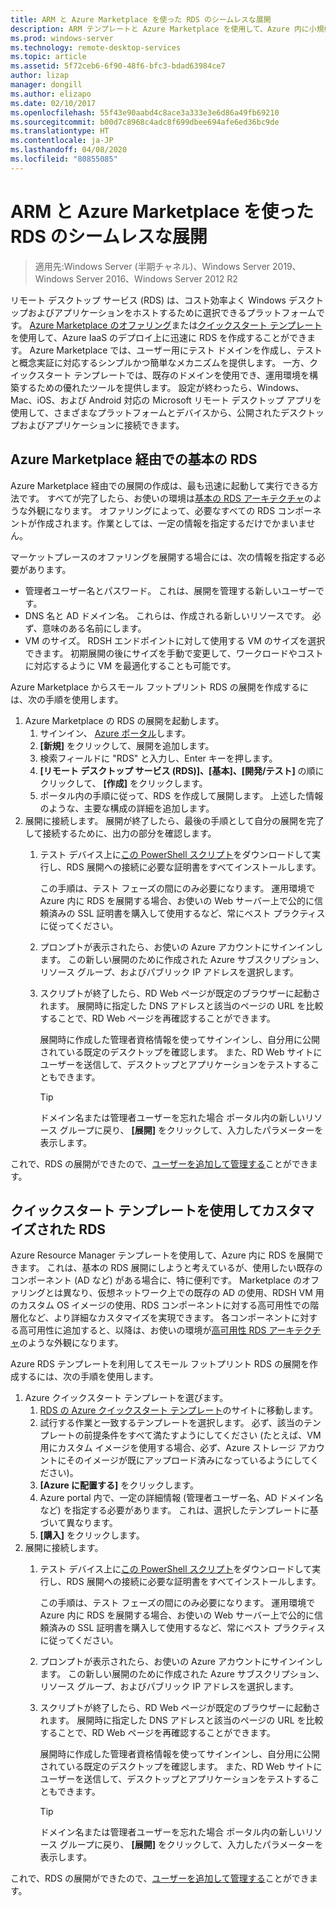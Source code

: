 ```yaml
---
title: ARM と Azure Marketplace を使った RDS のシームレスな展開
description: ARM テンプレートと Azure Marketplace を使用して、Azure 内に小規模な RDS の展開を作成する方法について説明します。
ms.prod: windows-server
ms.technology: remote-desktop-services
ms.topic: article
ms.assetid: 5f72ceb6-6f90-48f6-bfc3-bdad63984ce7
author: lizap
manager: dongill
ms.author: elizapo
ms.date: 02/10/2017
ms.openlocfilehash: 55f43e90aabd4c8ace3a333e3e6d86a49fb69210
ms.sourcegitcommit: b00d7c8968c4adc8f699dbee694afe6ed36bc9de
ms.translationtype: HT
ms.contentlocale: ja-JP
ms.lasthandoff: 04/08/2020
ms.locfileid: "80855085"
---
```

# <a name="seamlessly-deploy-rds-with-arm-and-azure-marketplace"></a>ARM と Azure Marketplace を使った RDS のシームレスな展開

>適用先:Windows Server (半期チャネル)、Windows Server 2019、Windows Server 2016、Windows Server 2012 R2

リモート デスクトップ サービス (RDS) は、コスト効率よく Windows デスクトップおよびアプリケーションをホストするために選択できるプラットフォームです。 [Azure Marketplace のオファリング](#basic-rds-through-the-azure-marketplace)または[クイックスタート テンプレート](#customized-rds-using-quickstart-templates)を使用して、Azure IaaS のデプロイ上に迅速に RDS を作成することができます。 Azure Marketplace では、ユーザー用にテスト ドメインを作成し、テストと概念実証に対応するシンプルかつ簡単なメカニズムを提供します。 一方、クイックスタート テンプレートでは、既存のドメインを使用でき、運用環境を構築するための優れたツールを提供します。 設定が終わったら、Windows、Mac、iOS、および Android 対応の Microsoft リモート デスクトップ アプリを使用して、さまざまなプラットフォームとデバイスから、公開されたデスクトップおよびアプリケーションに接続できます。

## <a name="basic-rds-through-the-azure-marketplace"></a>Azure Marketplace 経由での基本の RDS

Azure Marketplace 経由での展開の作成は、最も迅速に起動して実行できる方法です。 すべてが完了したら、お使いの環境は[基本の RDS アーキテクチャ](desktop-hosting-logical-architecture.md#basic-deployment)のような外観になります。 オファリングによって、必要なすべての RDS コンポーネントが作成されます。作業としては、一定の情報を指定するだけでかまいません。 

マーケットプレースのオファリングを展開する場合には、次の情報を指定する必要があります。
- 管理者ユーザー名とパスワード。 これは、展開を管理する新しいユーザーです。
- DNS 名と AD ドメイン名。 これらは、作成される新しいリソースです。 必ず、意味のある名前にします。
- VM のサイズ。 RDSH エンドポイントに対して使用する VM のサイズを選択できます。 初期展開の後にサイズを手動で変更して、ワークロードやコストに対応するように VM を最適化することも可能です。

Azure Marketplace からスモール フットプリント RDS の展開を作成するには、次の手順を使用します。 

1. Azure Marketplace の RDS の展開を起動します。
   1. サインイン、 [Azure ポータル](https://portal.azure.com)します。
   2. **[新規]** をクリックして、展開を追加します。
   3. 検索フィールドに "RDS" と入力し、Enter キーを押します。
   4. **[リモート デスクトップ サービス (RDS)]、[基本]、[開発/テスト]** の順にクリックして、 **[作成]** をクリックします。
   5. ポータル内の手順に従って、RDS を作成して展開します。 上述した情報のような、主要な構成の詳細を追加します。 
2. 展開に接続します。 展開が終了したら、最後の手順として自分の展開を完了して接続するために、出力の部分を確認します。
   1. テスト デバイス上に[この PowerShell スクリプト](https://gallery.technet.microsoft.com/Azure-Resource-Manager-4ea7e328)をダウンロードして実行し、RDS 展開への接続に必要な証明書をすべてインストールします。 
   
      この手順は、テスト フェーズの間にのみ必要になります。 運用環境で Azure 内に RDS を展開する場合、お使いの Web サーバー上で公的に信頼済みの SSL 証明書を購入して使用するなど、常にベスト プラクティスに従ってください。

   2. プロンプトが表示されたら、お使いの Azure アカウントにサインインします。 この新しい展開のために作成された Azure サブスクリプション、リソース グループ、およびパブリック IP アドレスを選択します。
   3. スクリプトが終了したら、RD Web ページが既定のブラウザーに起動されます。 展開時に指定した DNS アドレスと該当のページの URL を比較することで、RD Web ページを再確認することができます。 
   
      展開時に作成した管理者資格情報を使ってサインインし、自分用に公開されている既定のデスクトップを確認します。 また、RD Web サイトにユーザーを送信して、デスクトップとアプリケーションをテストすることもできます。

      > [!TIP]
      > ドメイン名または管理者ユーザーを忘れた場合 ポータル内の新しいリソース グループに戻り、 **[展開]** をクリックして、入力したパラメーターを表示します。

これで、RDS の展開ができたので、[ユーザーを追加して管理する](rds-user-management.md)ことができます。

## <a name="customized-rds-using-quickstart-templates"></a>クイックスタート テンプレートを使用してカスタマイズされた RDS

Azure Resource Manager テンプレートを使用して、Azure 内に RDS を展開できます。 これは、基本の RDS 展開にしようと考えているが、使用したい既存のコンポーネント (AD など) がある場合に、特に便利です。 Marketplace のオファリングとは異なり、仮想ネットワーク上での既存の AD の使用、RDSH VM 用のカスタム OS イメージの使用、RDS コンポーネントに対する高可用性での階層化など、より詳細なカスタマイズを実現できます。 各コンポーネントに対する高可用性に追加すると、以降は、お使いの環境が[高可用性 RDS アーキテクチャ](desktop-hosting-logical-architecture.md#highly-available-deployment)のような外観になります。

Azure RDS テンプレートを利用してスモール フットプリント RDS の展開を作成するには、次の手順を使用します。 

1. Azure クイックスタート テンプレートを選びます。
   1. [RDS の Azure クイックスタート テンプレート](https://aka.ms/rdautomation)のサイトに移動します。
   2. 試行する作業と一致するテンプレートを選択します。 必ず、該当のテンプレートの前提条件をすべて満たすようにしてください (たとえば、VM 用にカスタム イメージを使用する場合、必ず、Azure ストレージ アカウントにそのイメージが既にアップロード済みになっているようにしてください)。
   3. **[Azure に配置する]** をクリックします。
   4. Azure portal 内で、一定の詳細情報 (管理者ユーザー名、AD ドメイン名など) を指定する必要があります。 これは、選択したテンプレートに基づいて異なります。
   5. **[購入]** をクリックします。
2. 展開に接続します。 
   1. テスト デバイス上に[この PowerShell スクリプト](https://gallery.technet.microsoft.com/Azure-Resource-Manager-4ea7e328)をダウンロードして実行し、RDS 展開への接続に必要な証明書をすべてインストールします。 
   
      この手順は、テスト フェーズの間にのみ必要になります。 運用環境で Azure 内に RDS を展開する場合、お使いの Web サーバー上で公的に信頼済みの SSL 証明書を購入して使用するなど、常にベスト プラクティスに従ってください。

   2. プロンプトが表示されたら、お使いの Azure アカウントにサインインします。 この新しい展開のために作成された Azure サブスクリプション、リソース グループ、およびパブリック IP アドレスを選択します。
   3. スクリプトが終了したら、RD Web ページが既定のブラウザーに起動されます。 展開時に指定した DNS アドレスと該当のページの URL を比較することで、RD Web ページを再確認することができます。 
   
      展開時に作成した管理者資格情報を使ってサインインし、自分用に公開されている既定のデスクトップを確認します。 また、RD Web サイトにユーザーを送信して、デスクトップとアプリケーションをテストすることもできます。

      > [!TIP]
      > ドメイン名または管理者ユーザーを忘れた場合 ポータル内の新しいリソース グループに戻り、 **[展開]** をクリックして、入力したパラメーターを表示します。

これで、RDS の展開ができたので、[ユーザーを追加して管理する](rds-user-management.md)ことができます。
